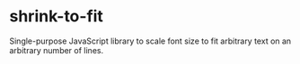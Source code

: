# shrink-to-fit
Single-purpose JavaScript library to scale font size to fit arbitrary text on an arbitrary number of lines.
